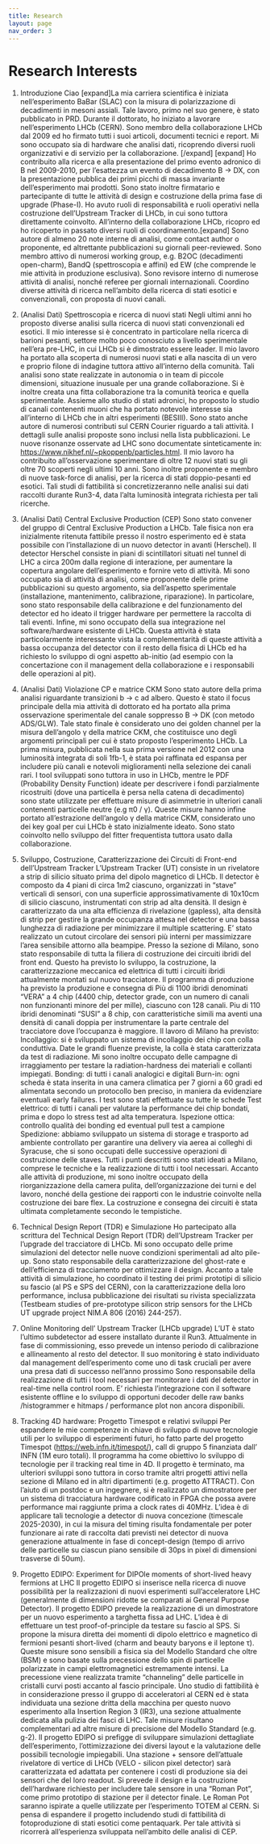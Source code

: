 ```yaml
---
title: Research
layout: page
nav_order: 3
---
```

# Research Interests

1. Introduzione
Ciao
[expand]La mia carriera scientifica è iniziata nell’esperimento BaBar (SLAC) con la misura di polarizzazione di decadimenti in mesoni assiali. Tale lavoro, primo nel suo genere, è stato pubblicato in PRD.
Durante il dottorato, ho iniziato a lavorare nell’esperimento LHCb (CERN). Sono membro della collaborazione  LHCb dal 2009 ed ho firmato tutti i suoi articoli, documenti tecnici e report. Mi sono occupato sia di hardware che analisi dati, ricoprendo diversi ruoli organizzativi e di servizio per la collaborazione. [/expand]
[expand] Ho contribuito alla ricerca e alla presentazione del primo evento adronico di B nel 2009-2010, per l’esattezza un evento di decadimento B → DX, con la presentazione pubblica dei primi picchi di massa invariante dell’esperimento mai prodotti.
Sono stato inoltre firmatario e partecipante di tutte le attività di design e costruzione della prima fase di upgrade (Phase-I). Ho avuto ruoli di responsabilità e ruoli operativi nella costruzione dell’Upstream Tracker di LHCb, in cui sono tuttora direttamente coinvolto.
All’interno della collaborazione LHCb, ricopro ed ho ricoperto in passato diversi ruoli di coordinamento.[expand]
Sono autore di almeno 20 note interne di analisi, come contact author o proponente, ed altrettante pubblicazioni su giornali peer-reviewed.
Sono membro attivo di numerosi working group, e.g. B2OC (decadimenti open-charm), BandQ (spettroscopia e affini) ed EW (che comprende le mie attività in produzione esclusiva).
Sono revisore interno di numerose attività di analisi, nonché referee per giornali internazionali. Coordino diverse attività di ricerca nell’ambito della ricerca di stati esotici e convenzionali, con proposta di nuovi canali.


3. (Analisi Dati) Spettroscopia e ricerca di nuovi stati
Negli ultimi anni ho proposto diverse analisi sulla ricerca di nuovi stati convenzionali ed esotici. Il mio interesse si è concentrato in particolare nella ricerca di barioni pesanti, settore molto poco conosciuto a livello sperimentale nell’era pre-LHC, in cui LHCb si è dimostrato essere leader. 
Il mio lavoro ha portato alla scoperta di numerosi nuovi stati e alla nascita di un vero e proprio filone di indagine tuttora attivo all’interno della comunità. Tali analisi sono state realizzate in autonomia o in team di piccole dimensioni, situazione inusuale per una grande collaborazione. Si è inoltre creata una fitta collaborazione tra la comunità teorica e quella sperimentale.
Assieme allo studio di stati adronici, ho proposto lo studio di canali contenenti muoni che ha portato notevole interesse sia all’interno di LHCb che in altri esperimenti (BESIII). Sono stato anche autore di numerosi contributi sul CERN Courier riguardo a tali attività. I dettagli sulle analisi proposte sono inclusi nella lista pubblicazioni.
Le nuove risonanze osservate ad LHC sono documentate sinteticamente in: https://www.nikhef.nl/~pkoppenb/particles.html. Il mio lavoro ha contribuito all’osservazione sperimentare di oltre 12 nuovi stati su gli oltre 70 scoperti negli ultimi 10 anni.
Sono inoltre proponente e membro di nuove task-force di analisi, per la ricerca di stati doppio-pesanti ed esotici. Tali studi di fattibilità si concretizzeranno nelle analisi sui dati raccolti durante Run3-4, data l’alta luminosità integrata richiesta per tali ricerche.


4. (Analisi Dati) Central Exclusive Production (CEP)
Sono stato convener del gruppo di Central Exclusive Production a LHCb. Tale fisica non era inizialmente ritenuta fattibile presso il nostro esperimento ed è stata possibile con l’installazione di un nuovo detector in avanti (Herschel).
Il detector Herschel consiste in piani di scintillatori situati nel tunnel di LHC a circa 200m dalla regione di interazione, per aumentare la copertura angolare dell’esperimento e fornire veto di attività.
Mi sono occupato sia di attività di analisi, come proponente delle prime pubblicazioni su questo argomento, sia dell’aspetto sperimentale (installazione, mantenimento, calibrazione, riparazione). In particolare, sono stato responsabile della calibrazione e del funzionamento del detector ed ho ideato il trigger hardware per permettere la raccolta di tali eventi. Infine, mi sono occupato della sua integrazione nel software/hardware esistente di LHCb. 
Questa attività è stata particolarmente interessante vista la complementarità di queste attività a bassa occupanza del detector con il resto della fisica di LHCb ed ha richiesto lo sviluppo di ogni aspetto ab-initio (ad esempio con la concertazione con il management della collaborazione e i responsabili delle operazioni al pit).

5. (Analisi Dati) Violazione CP e matrice CKM
Sono stato autore della prima analisi riguardante transizioni b → c ad albero. Questo è stato il focus principale della mia attività di dottorato ed ha portato alla prima osservazione sperimentale del canale soppresso B → DK (con metodo ADS/GLW). Tale stato finale è considerato uno dei golden channel per la misura dell’angolo γ della matrice CKM, che costituisce uno degli argomenti principali per cui è stato proposto l’esperimento LHCb. La prima misura, pubblicata nella sua prima versione nel 2012 con una luminosità integrata di soli 1fb-1, è stata poi raffinata ed espansa per includere più canali e notevoli miglioramenti nella selezione dei canali rari.
I tool sviluppati sono tuttora in uso in LHCb, mentre le PDF (Probability Density Function) ideate per descrivere i fondi parzialmente ricostruiti (dove una particella è persa nella catena di decadimento) sono state utilizzate per effettuare misure di asimmetrie in ulteriori canali contenenti particelle neutre (e.g π0 / γ).
Queste misure hanno infine portato all’estrazione dell’angolo γ della matrice CKM, considerato uno dei key goal per cui LHCb è stato inizialmente ideato. Sono stato coinvolto nello sviluppo del fitter frequentista tuttora usato dalla collaborazione.

6. Sviluppo, Costruzione, Caratterizzazione dei Circuiti di Front-end dell’Upstream Tracker
L’Upstream Tracker (UT) consiste in un rivelatore a strip di silicio situato prima del dipolo magnetico di LHCb. Il detector è composto da 4 piani di circa 1m2 ciascuno, organizzati in “stave” verticali di sensori, con una superficie approssimativamente di 10x10cm di silicio ciascuno, instrumentati con strip ad alta densità.
Il design è caratterizzato da una alta efficienza di rivelazione (gapless), alta densità di strip per gestire la grande occupanza attesa nel detector e una bassa lunghezza di radiazione per minimizzare il multiple scattering. E’ stato realizzato un cutout circolare dei sensori più interni per massimizzare l’area sensibile attorno alla beampipe.
Presso la sezione di Milano, sono stato responsabile di tutta la filiera di costruzione dei circuiti ibridi del front end. Questo ha previsto lo sviluppo, la costruzione, la caratterizzazione meccanica ed elettrica di tutti i circuiti ibridi attualmente montati sul nuovo tracciatore.
Il programma di produzione ha previsto la produzione e consegna di
Più di 1100 ibridi denominati “VERA” a 4 chip (4400 chip, detector grade, con un numero di canali non funzionanti minore del per mille), ciascuno con 128 canali.
Piu di 110 ibridi denominati “SUSI” a 8 chip, con caratteristiche simili ma aventi una densità di canali doppia per instrumentare la parte centrale del tracciatore dove l’occupanza è maggiore.
Il lavoro di Milano ha previsto:
Incollaggio: si è sviluppato un sistema di incollaggio dei chip con colla conduttiva. Date le grandi fluenze previste, la colla è stata caratterizzata da test di radiazione. Mi sono inoltre occupato delle campagne di irraggiamento per testare la radiation-hardness dei materiali e collanti impiegati.
Bonding: di tutti i canali analogici e digitali 
Burn-in: ogni scheda è stata inserita in una camera climatica per 7 giorni a 60 gradi ed alimentata secondo un protocollo ben preciso, in maniera da evidenziare eventuali early failures. I test sono stati effettuate su tutte le schede
Test elettrico: di tutti i canali per valutare la performance dei chip bondati, prima e dopo lo stress test ad alta temperatura.
Ispezione ottica: controllo qualità dei bonding ed eventual pull test a campione
Spedizione: abbiamo sviluppato un sistema di storage e trasporto ad ambiente controllato per garantire una delivery via aerea ai colleghi di Syracuse, che si sono occupati delle successive operazioni di costruzione delle staves.
Tutti i punti descritti sono stati ideati a Milano, comprese le tecniche e la realizzazione di tutti i tool necessari. 
Accanto alle attività di produzione, mi sono inoltre occupato della riorganizzazione della camera pulita, dell’organizzazione dei turni e del lavoro, nonché della gestione dei rapporti con le industrie coinvolte nella costruzione dei bare flex. 
La costruzione e consegna dei circuiti è stata ultimata completamente secondo le tempistiche.


7. Technical Design Report (TDR) e Simulazione
Ho partecipato alla scrittura del Technical Design Report (TDR) dell’Upstream Tracker per l’upgrade del tracciatore di LHCb.
Mi sono occupato delle prime simulazioni del detector nelle nuove condizioni sperimentali ad alto pile-up. Sono stato responsabile della caratterizzazione del ghost-rate e dell’efficienza di tracciamento per ottimizzare il design.
Accanto a tale attività di simulazione, ho coordinato il testing dei primi prototipi di silicio su fascio (al PS e SPS del CERN), con la caratterizzazione della loro performance, inclusa pubblicazione dei risultati su rivista specializzata (Testbeam studies of pre-prototype silicon strip sensors for the LHCb UT upgrade project NIM.A 806 (2016) 244-257).


8. Online Monitoring dell’ Upstream Tracker (LHCb upgrade)
L’UT è stato l’ultimo subdetector ad essere installato durante il Run3. Attualmente in fase di commissioning,  esso prevede un intenso periodo di calibrazione e allineamento al resto del detector.
Il suo monitoring è stato individuato dal management dell’esperimento come uno di task cruciali per avere una presa dati di successo nell’anno prossimo
Sono responsabile della realizzazione di tutti i tool necessari per monitorare i dati del detector in real-time nella control room. E’ richiesta l’integrazione con il software esistente offline e lo sviluppo di opportuni decoder delle raw banks /histogrammer e hitmaps /  performance plot non ancora disponibili.


9. Tracking 4D hardware: Progetto Timespot e relativi sviluppi
Per espandere le mie competenze in chiave di sviluppo di nuove tecnologie utili per lo sviluppo di esperimenti futuri, ho fatto parte del progetto Timespot (https://web.infn.it/timespot/), call di gruppo 5 finanziata dall’ INFN (1M euro totali). 
Il programma ha come obiettivo lo sviluppo di tecnologie per il tracking real time in 4D. Il progetto è terminato, ma ulteriori sviluppi sono tuttora in corso tramite altri progetti attivi nella sezione di Milano ed in altri dipartimenti (e.g. progetto ATTRACT).
Con l’aiuto di un postdoc e un ingegnere, si è realizzato un dimostratore per un sistema di tracciatura hardware codificato in FPGA che possa avere performance mai raggiunte prima a clock rates di 40MHz. L’idea è di applicare tali tecnologie a detector di nuova concezione (timescale 2025-2030), in cui la misura del timing risulta fondamentale per poter funzionare ai rate di raccolta dati previsti nei detector di nuova generazione attualmente in fase di concept-design (tempo di arrivo delle particelle su ciascun piano sensibile di 30ps in pixel di dimensioni trasverse di 50um).


10. Progetto EDIPO: Experiment for DIPOle moments of short-lived heavy fermions at LHC
Il progetto EDIPO si inserisce nella ricerca di nuove possibilità per la realizzazioni di nuovi esperimenti sull’acceleratore LHC (generalmente di dimensioni ridotte se comparati ai General Purpose Detector). Il progetto EDIPO prevede la realizzazione di un dimostratore per un nuovo esperimento a targhetta fissa ad LHC. L’idea è di effettuare un test proof-of-principle da testare su fascio al SPS.
Si propone la misura diretta dei momenti di dipolo elettrico e magnetico di fermioni pesanti short-lived (charm and beauty baryons e il leptone τ). Queste misure sono sensibili a fisica sia del Modello Standard che oltre (BSM) e sono basate sulla precessione dello spin di particelle polarizzate in campi elettromagnetici estremamente intensi. La precessione viene realizzata tramite “channeling” delle particelle in cristalli curvi posti accanto al fascio principale.
Uno studio di fattibilità è in considerazione presso il gruppo di acceleratori al CERN ed è stata individuata una sezione dritta della macchina per questo nuovo esperimento alla Insertion Region 3 (IR3), una sezione attualmente dedicata alla pulizia dei fasci di LHC. Tale misure risultano complementari ad altre misure di precisione del Modello Standard (e.g. g-2).
Il progetto EDIPO si prefigge di sviluppare simulazioni dettagliate dell’esperimento, l’ottimizzazione dei diversi layout e la valutazione delle possibili tecnologie impiegabili. Una stazione + sensore dell’attuale rivelatore di vertice di LHCb (VELO - silicon pixel detector) sarà caratterizzata ed adattata per contenere i costi di produzione sia dei sensori che del loro readout.
Si prevede il design e la costruzione dell’hardware richiesto per includere tale sensore in una “Roman Pot”, come primo prototipo di stazione per il detector finale. Le Roman Pot saranno ispirate a quelle utilizzate per l’esperimento TOTEM al CERN.
Si pensa di espandere il progetto includendo studi di fattibilità di fotoproduzione di stati esotici come pentaquark. Per tale attività si ricorrerà all’esperienza sviluppata nell’ambito delle analisi di CEP.





